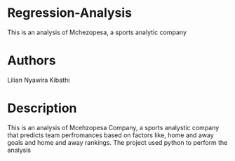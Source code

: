 # Regression-Analysis
This is an analysis of Mchezopesa, a sports analytic company

# Authors
Lilian Nyawira Kibathi

# Description

This is an analysis of Mcehzopesa Company, a sports analystic company that predicts team perfromances based on factors like, 
home and away goals and home and away rankings. The project used python to perform the analysis
